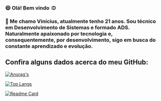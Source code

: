 

### 😄 Olá! Bem vindo :D 
### 💬 Me chamo Vinicius, atualmente tenho 21 anos. Sou técnico em Desenvolvimento de Sistemas e formado ADS. Naturalmente apaixonado por tecnologia e, consequentemente, por desenvolvimento, sigo em busca do constante aprendizado e evolução. 

## Confira alguns dados acerca do meu GitHub:
[![Anurag's](https://github-readme-stats.vercel.app/api?username=Vinifd1234&hide=stars,commits,contribs&count_private=true&show_icons=true&theme=synthwave)](https://github.com/anuraghazra/github-readme-stats)

[![Top Langs](https://github-readme-stats.vercel.app/api/top-langs/?username=anuraghazra&langs_count=8)](https://github.com/anuraghazra/github-readme-stats)

[![Readme Card](https://github-readme-stats.vercel.app/api/pin/?username=anuraghazra&repo=github-readme-stats)](https://github.com/anuraghazra/github-readme-stats)



